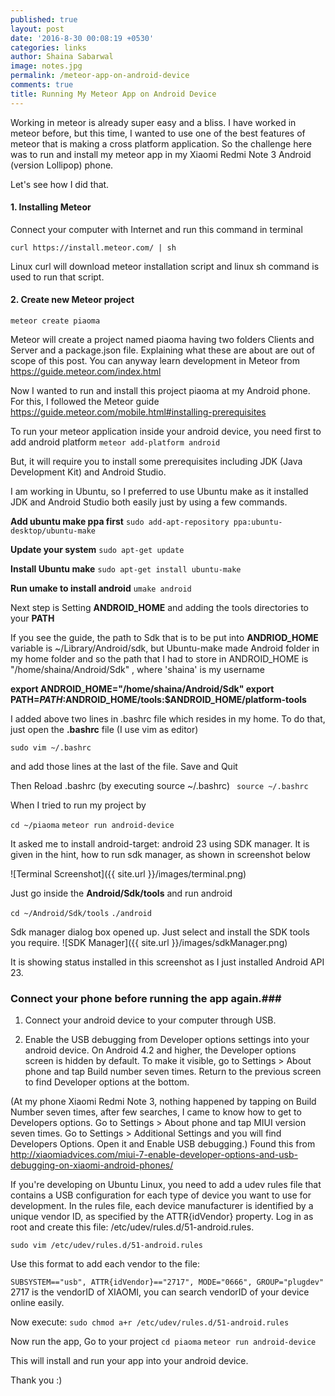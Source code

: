 ```yaml
---
published: true
layout: post
date: '2016-8-30 00:08:19 +0530'
categories: links
author: Shaina Sabarwal
image: notes.jpg
permalink: /meteor-app-on-android-device
comments: true
title: Running My Meteor App on Android Device
---
```


Working in meteor is already super easy and a bliss. I have worked in meteor before, but this time, I wanted to use one of the best features of meteor that is making a cross platform application. 
So the challenge here was to run and install my meteor app in my Xiaomi Redmi Note 3 Android (version Lollipop) phone.

Let's see how I did that.

#### 1. Installing Meteor 

Connect your computer with Internet and run this command in terminal

` curl https://install.meteor.com/ | sh `

Linux curl will download meteor installation script and linux sh command is used to run that script.

#### 2. Create new Meteor project
 
` meteor create piaoma `

Meteor will create a project named piaoma having two folders Clients and Server and a package.json file. Explaining what these are about are out of scope of this post. You can anyway learn development in Meteor from https://guide.meteor.com/index.html

Now I wanted to run and install this project piaoma at my Android phone.
For this, I followed the Meteor guide https://guide.meteor.com/mobile.html#installing-prerequisites

To run your meteor application inside your android device, you need first to add android platform 
` meteor add-platform android `

But, it will require you to install some prerequisites including JDK (Java Development Kit) and Android Studio.

I am working in Ubuntu, so I preferred to use Ubuntu make as it installed JDK and Android Studio both easily just by using a few commands. 

**Add ubuntu make ppa first**
` sudo add-apt-repository ppa:ubuntu-desktop/ubuntu-make `

**Update your system**
` sudo apt-get update `

**Install Ubuntu make**
` sudo apt-get install ubuntu-make `

**Run umake to install android**
` umake android `

Next step is Setting **ANDROID_HOME** and adding the tools directories to your **PATH**

If you see the guide, the path to Sdk that is to be put into **ANDRIOD_HOME** variable is ~/Library/Android/sdk, but Ubuntu-make made Android folder in my home folder and so the path that I had to store in ANDROID_HOME is "/home/shaina/Android/Sdk" , where 'shaina' is my username

**export ANDROID_HOME="/home/shaina/Android/Sdk"
export PATH=$PATH:$ANDROID_HOME/tools:$ANDROID_HOME/platform-tools**

I added above two lines in .bashrc file which resides in my home. To do that, just open the **.bashrc** file (I use vim as editor)

`sudo vim ~/.bashrc `

and add those lines at the last of the file.
Save and Quit

Then Reload .bashrc (by executing source ~/.bashrc)
` source ~/.bashrc`

When I tried to run my project by 

` cd ~/piaoma `
` meteor run android-device `

It asked me to install android-target: android 23 using SDK manager.
It is given in the hint, how to run sdk manager, as shown in screenshot below

![Terminal Screenshot]({{ site.url }}/images/terminal.png)

Just go inside the **Android/Sdk/tools** and run android 

` cd ~/Android/Sdk/tools `
` ./android `

Sdk manager dialog box opened up. Just select and install the SDK tools you require. 
![SDK Manager]({{ site.url }}/images/sdkManager.png)

It is showing status installed in this screenshot as I just installed Android API 23.

### Connect your phone before running the app again.###

1. Connect your android device to your computer through USB.  

2. Enable the USB debugging from Developer options settings into your android device. On Android 4.2 and higher, the Developer options screen is hidden by default. To make it visible, go to Settings > About phone and tap Build number seven times. Return to the previous screen to find Developer options at the bottom.

(At my phone Xiaomi Redmi Note 3, nothing happened by tapping on Build Number seven times, after few searches, I came to know how to get to Developers options. Go to Settings > About phone and tap MIUI version seven times. Go to Settings > Additional Settings and you will find Developers Options. Open it and Enable USB debugging.)
Found this from http://xiaomiadvices.com/miui-7-enable-developer-options-and-usb-debugging-on-xiaomi-android-phones/

If you're developing on Ubuntu Linux, you need to add a udev rules file that contains a USB configuration for each type of device you want to use for development. In the rules file, each device manufacturer is identified by a unique vendor ID, as specified by the ATTR{idVendor} property.
Log in as root and create this file: /etc/udev/rules.d/51-android.rules.

` sudo vim /etc/udev/rules.d/51-android.rules `

Use this format to add each vendor to the file:

`SUBSYSTEM=="usb", ATTR{idVendor}=="2717", MODE="0666", GROUP="plugdev" `
2717 is the vendorID of XIAOMI, you can search vendorID of your device online easily. 

Now execute:
` sudo chmod a+r /etc/udev/rules.d/51-android.rules `

Now run the app, Go to your project
` cd piaoma `
` meteor run android-device `

This will install and run your app into your android device.

Thank you :)









